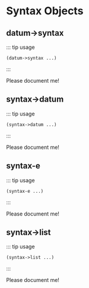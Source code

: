 # Syntax Objects

## datum-&gt;syntax
::: tip usage
```
(datum->syntax ...)
```
:::

Please document me!

## syntax-&gt;datum
::: tip usage
```
(syntax->datum ...)
```
:::

Please document me!

## syntax-e
::: tip usage
```
(syntax-e ...)
```
:::

Please document me!

## syntax-&gt;list
::: tip usage
```
(syntax->list ...)
```
:::

Please document me!


